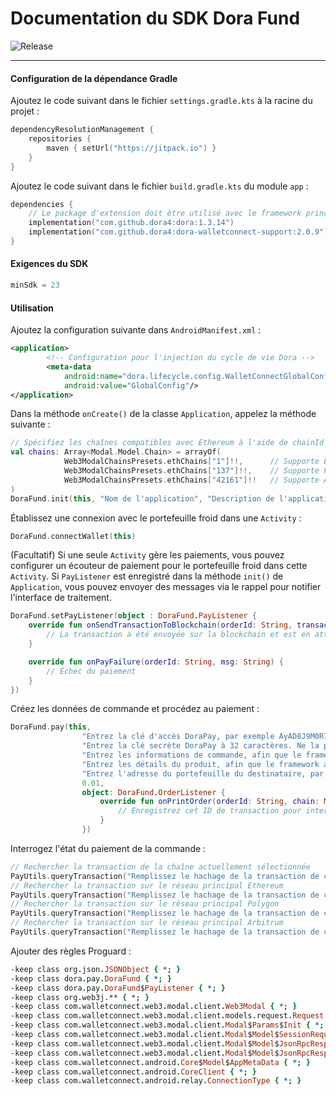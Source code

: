 # Documentation du SDK Dora Fund
![Release](https://jitpack.io/v/dora4/dora-walletconnect-support.svg)

--------------------------------  

#### Configuration de la dépendance Gradle

Ajoutez le code suivant dans le fichier `settings.gradle.kts` à la racine du projet :
```kotlin
dependencyResolutionManagement {
    repositories {
        maven { setUrl("https://jitpack.io") }
    }
}
```
Ajoutez le code suivant dans le fichier `build.gradle.kts` du module `app` :
```kotlin
dependencies {
    // Le package d'extension doit être utilisé avec le framework principal "dora"
    implementation("com.github.dora4:dora:1.3.14")
    implementation("com.github.dora4:dora-walletconnect-support:2.0.9")
}
```

#### Exigences du SDK
```kotlin
minSdk = 23
```

#### Utilisation

Ajoutez la configuration suivante dans `AndroidManifest.xml` :
```xml
<application>
        <!-- Configuration pour l'injection du cycle de vie Dora -->
        <meta-data
            android:name="dora.lifecycle.config.WalletConnectGlobalConfig"
            android:value="GlobalConfig"/>
</application>
```
Dans la méthode `onCreate()` de la classe `Application`, appelez la méthode suivante :
```kotlin
// Spécifiez les chaînes compatibles avec Ethereum à l'aide de chainId
val chains: Array<Modal.Model.Chain> = arrayOf(
            Web3ModalChainsPresets.ethChains["1"]!!,      // Supporte Ethereum
            Web3ModalChainsPresets.ethChains["137"]!!,    // Supporte Polygon
            Web3ModalChainsPresets.ethChains["42161"]!!   // Supporte Arbitrum
)
DoraFund.init(this, "Nom de l'application", "Description de l'application", "https://yourdomain.com", chains)
```
Établissez une connexion avec le portefeuille froid dans une `Activity` :
```kotlin
DoraFund.connectWallet(this)
```
(Facultatif) Si une seule `Activity` gère les paiements, vous pouvez configurer un écouteur de paiement pour le portefeuille froid dans cette `Activity`. Si `PayListener` est enregistré dans la méthode `init()` de `Application`, vous pouvez envoyer des messages via le rappel pour notifier l'interface de traitement.
```kotlin
DoraFund.setPayListener(object : DoraFund.PayListener {
    override fun onSendTransactionToBlockchain(orderId: String, transactionHash: String) {
        // La transaction a été envoyée sur la blockchain et est en attente de confirmation
    }

    override fun onPayFailure(orderId: String, msg: String) {
        // Échec du paiement
    }
})
```
Créez les données de commande et procédez au paiement :
```kotlin
DoraFund.pay(this,
                "Entrez la clé d'accès DoraPay, par exemple AyAD8J9M0R7H",
                "Entrez la clé secrète DoraPay à 32 caractères. Ne la partagez avec personne, y compris notre personnel.",
                "Entrez les informations de commande, afin que le framework affiche une fenêtre contextuelle informant l'utilisateur du paiement.",
                "Entrez les détails du produit, afin que le framework affiche une fenêtre contextuelle informant l'utilisateur du paiement.",
                "Entrez l'adresse du portefeuille du destinataire, par exemple 0xcBa852Ef29a43a7542B88F60C999eD9cB66f6000",
                0.01,
                object: DoraFund.OrderListener {
                    override fun onPrintOrder(orderId: String, chain: Modal.Model.Chain, value: Double) {
                        // Enregistrez cet ID de transaction pour interroger ultérieurement l'état du paiement
                    }
                })
```
Interrogez l'état du paiement de la commande :
```kotlin
// Rechercher la transaction de la chaîne actuellement sélectionnée
PayUtils.queryTransaction("Remplissez le hachage de la transaction de cette commande")
// Rechercher la transaction sur le réseau principal Ethereum
PayUtils.queryTransaction("Remplissez le hachage de la transaction de cette commande", PayUtils.DEFAULT_RPC_ETHEREUM)
// Rechercher la transaction sur le réseau principal Polygon
PayUtils.queryTransaction("Remplissez le hachage de la transaction de cette commande", PayUtils.DEFAULT_RPC_POLYGON)
// Rechercher la transaction sur le réseau principal Arbitrum
PayUtils.queryTransaction("Remplissez le hachage de la transaction de cette commande", PayUtils.DEFAULT_RPC_ARBITRUM)
```
Ajouter des règles Proguard :
```pro
-keep class org.json.JSONObject { *; }
-keep class dora.pay.DoraFund { *; }
-keep class dora.pay.DoraFund$PayListener { *; }
-keep class org.web3j.** { *; }
-keep class com.walletconnect.web3.modal.client.Web3Modal { *; }
-keep class com.walletconnect.web3.modal.client.models.request.Request { *; }
-keep class com.walletconnect.web3.modal.client.Modal$Params$Init { *; }
-keep class com.walletconnect.web3.modal.client.Modal$Model$SessionRequestResponse { *; }
-keep class com.walletconnect.web3.modal.client.Modal$Model$JsonRpcResponse$JsonRpcResult { *; }
-keep class com.walletconnect.web3.modal.client.Modal$Model$JsonRpcResponse$JsonRpcError { *; }
-keep class com.walletconnect.android.Core$Model$AppMetaData { *; }
-keep class com.walletconnect.android.CoreClient { *; }
-keep class com.walletconnect.android.relay.ConnectionType { *; }
```